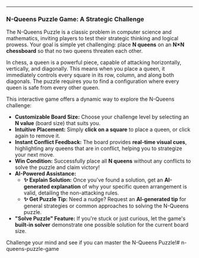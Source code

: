 ---

### **N-Queens Puzzle Game: A Strategic Challenge**

The N-Queens Puzzle is a classic problem in computer science and mathematics, inviting players to test their strategic thinking and logical prowess. Your goal is simple yet challenging: place **N queens** on an **N×N chessboard** so that no two queens threaten each other.

In chess, a queen is a powerful piece, capable of attacking horizontally, vertically, and diagonally. This means when you place a queen, it immediately controls every square in its row, column, and along both diagonals. The puzzle requires you to find a configuration where every queen is safe from every other queen.

This interactive game offers a dynamic way to explore the N-Queens challenge:

* **Customizable Board Size:** Choose your challenge level by selecting an **N value** (board size) that suits you.
* **Intuitive Placement:** Simply **click on a square** to place a queen, or click again to remove it.
* **Instant Conflict Feedback:** The board provides **real-time visual cues**, highlighting any queens that are in conflict, helping you to strategize your next move.
* **Win Condition:** Successfully place all **N queens** without any conflicts to solve the puzzle and claim victory!
* **AI-Powered Assistance:**
    * **✨ Explain Solution:** Once you've found a solution, get an **AI-generated explanation** of why your specific queen arrangement is valid, detailing the non-attacking rules.
    * **✨ Get Puzzle Tip:** Need a nudge? Request an **AI-generated tip** for general strategies or common approaches to solving the N-Queens puzzle.
* **"Solve Puzzle" Feature:** If you're stuck or just curious, let the game's **built-in solver** demonstrate one possible solution for the current board size.

Challenge your mind and see if you can master the N-Queens Puzzle!# n-queens-puzzle-game
